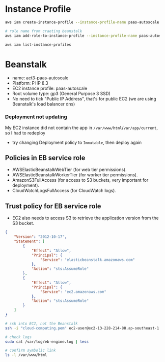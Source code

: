 # Instance Profile
```bash
aws iam create-instance-profile --instance-profile-name paas-autoscale

# role name from craeting beanstalk
aws iam add-role-to-instance-profile --instance-profile-name paas-autoscale --role-name aws-elasticbeanstalk-service-role

aws iam list-instance-profiles
```

# Beanstalk
- name: act3-paas-autoscale
- Platform: PHP 8.3
- EC2 instance profile: paas-autoscale
- Root volume type: gp3 (General Purpose 3 SSD)
- No need to tick "Public IP Address", that's for public EC2 (we are using Beanstalk's load balancer dns)

### Deployment not updating
My EC2 instance did not contain the app in `/var/www/html`/`var/app/current`, so I had to redeploy
- try changing Deployment policy to `Immutable`, then deploy again


## Policies in EB service role
- AWSElasticBeanstalkWebTier (for web tier permissions).
- AWSElasticBeanstalkWorkerTier (for worker tier permissions).
- AmazonS3FullAccess (for access to S3 buckets, very important for deployment).
- CloudWatchLogsFullAccess (for CloudWatch logs).

## Trust policy for EB service role
- EC2 also needs to access S3 to retrieve the application version from the S3 bucket.
```json
{
    "Version": "2012-10-17",
    "Statement": [
        {
            "Effect": "Allow",
            "Principal": {
                "Service": "elasticbeanstalk.amazonaws.com"
            },
            "Action": "sts:AssumeRole"
        },
        {
            "Effect": "Allow",
            "Principal": {
                "Service": "ec2.amazonaws.com"
            },
            "Action": "sts:AssumeRole"
        }
    ]
}
```
```bash
# ssh into EC2, not the Beanstalk
ssh -i "cloud-computing.pem" ec2-user@ec2-13-228-214-88.ap-southeast-1.compute.amazonaws.com

# check logs
sudo cat /var/log/eb-engine.log | less

# confirm symbolic link
ls -l /var/www/html

```
